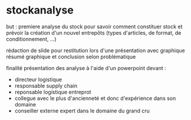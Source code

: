 # stockanalyse
but : premiere analyse du stock pour savoir comment constituer stock et prévoir la création d'un nouvel entrepôts (types d'articles, de format, de conditionnement, ...)

rédaction de slide pour restitution lors d'une présentation avec graphique résumé graphique et conclusion selon problématique 

finalité présentation des analyse à l'aide d'un powerpoint devant :
- directeur logistique
- responsable supply chain
- reponsable logistique entreprot
- collegue avec le plus d'ancienneté et donc d'expérience dans son domaine
- conseiller externe expert dans le domaine du grand cru <!-- - ancien salarié de lafite rotchild-->
